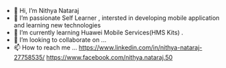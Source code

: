 - 👋 Hi, I’m Nithya Nataraj
- 👀 I’m passionate Self Learner , intersted in developing mobile application and learning new technologies
- 🌱 I’m currently learning Huawei Mobile Services(HMS Kits) .
- 💞️ I’m looking to collaborate on ...
- 📫 How to reach me ... https://www.linkedin.com/in/nithya-nataraj-27758535/ 
https://www.facebook.com/nithya.nataraj.50 

<!---
nithyanj88/nithyanj88 is a ✨ special ✨ repository because its `README.md` (this file) appears on your GitHub profile.
You can click the Preview link to take a look at your changes.
--->
